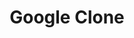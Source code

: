 ---
title: Google Clone
description: This is a  clone of google search bar in which add two page of google image and google advanced section.
link: to the projects source code(Repository URL) and deployment(if available)
tech stack:
  - HTML,CSS
github profile link: https://github.com/Yashraj-sherke
Linkedin profile link: https://www.linkedin.com/in/yashraj-sherke-35b8ab25b/
---